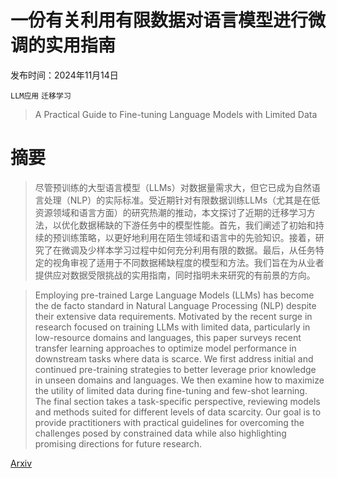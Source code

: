 # 一份有关利用有限数据对语言模型进行微调的实用指南

发布时间：2024年11月14日

`LLM应用` `迁移学习`

> A Practical Guide to Fine-tuning Language Models with Limited Data

# 摘要

> 尽管预训练的大型语言模型（LLMs）对数据量需求大，但它已成为自然语言处理（NLP）的实际标准。受近期针对有限数据训练LLMs（尤其是在低资源领域和语言方面）的研究热潮的推动，本文探讨了近期的迁移学习方法，以优化数据稀缺的下游任务中的模型性能。首先，我们阐述了初始和持续的预训练策略，以更好地利用在陌生领域和语言中的先验知识。接着，研究了在微调及少样本学习过程中如何充分利用有限的数据。最后，从任务特定的视角审视了适用于不同数据稀缺程度的模型和方法。我们旨在为从业者提供应对数据受限挑战的实用指南，同时指明未来研究的有前景的方向。

> Employing pre-trained Large Language Models (LLMs) has become the de facto standard in Natural Language Processing (NLP) despite their extensive data requirements. Motivated by the recent surge in research focused on training LLMs with limited data, particularly in low-resource domains and languages, this paper surveys recent transfer learning approaches to optimize model performance in downstream tasks where data is scarce. We first address initial and continued pre-training strategies to better leverage prior knowledge in unseen domains and languages. We then examine how to maximize the utility of limited data during fine-tuning and few-shot learning. The final section takes a task-specific perspective, reviewing models and methods suited for different levels of data scarcity. Our goal is to provide practitioners with practical guidelines for overcoming the challenges posed by constrained data while also highlighting promising directions for future research.

[Arxiv](https://arxiv.org/abs/2411.09539)